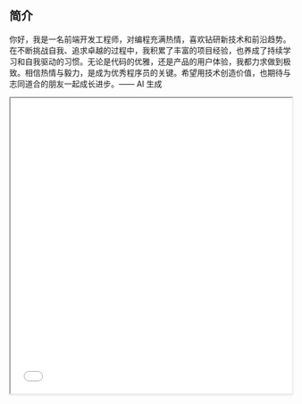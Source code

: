## 简介

你好，我是一名前端开发工程师，对编程充满热情，喜欢钻研新技术和前沿趋势。在不断挑战自我、追求卓越的过程中，我积累了丰富的项目经验，也养成了持续学习和自我驱动的习惯。无论是代码的优雅，还是产品的用户体验，我都力求做到极致。相信热情与毅力，是成为优秀程序员的关键。希望用技术创造价值，也期待与志同道合的朋友一起成长进步。—— AI 生成

<iframe
  width="100%"
  height="530px"
  src="/files/about/snofly-timeline.html"
  title="snofly-timeline"
  class="rounded-lg border dark:border-gray-700 bg-white dark:bg-gray-800 transition-colors duration-300"
  style="box-shadow: 0 1px 3px 0 rgb(0 0 0 / 0.1), 0 1px 2px -1px rgb(0 0 0 / 0.1);"
  loading="lazy"
/><br/ >

<br/ >

## 兴趣爱好

- 游戏：炉石传说、GTAV、塞尔达传说
- 阅读：散文小说、名著传记
- 艺术：美食、美景、美人
- 科研：逻辑推导、代码优雅
- 运动：慢跑、骑行

## 技能雷达

<iframe
  width="100%"
  height="500px"
  src="/files/about/skills.html"
  title="skills-radar"
  style="border: none; overflow: hidden; background: transparent;"
  loading="lazy"
/>

## MBTI

- [INFJ](https://www.16personalities.com/ch/infj-%E4%BA%BA%E6%A0%BC) 提倡者 2023

- [INTJ](https://www.16personalities.com/ch/intj-%E4%BA%BA%E6%A0%BC) 建筑师 2024
